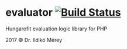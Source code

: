 # evaluator [![Build Status](https://travis-ci.org/hungarofit/evaluator.svg?branch=master)](https://travis-ci.org/hungarofit/evaluator)
Hungarofit evaluation logic library for PHP

2017 &copy; Dr. Ildikó Mérey